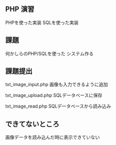 ## PHP 演習
PHPを使った実装
SQLを使った実装

## 課題
何かしらのPHP/SQLを使った
システム作る

## 課題提出
txt_image_input.php
 画像も入力できるように追加

txt_image_upload.php
 SQLデータベースに保存

txt_image_read.php
 SQLデータベースから読み込み

## できてないところ
画像データを読み込んだ時に表示できていない






